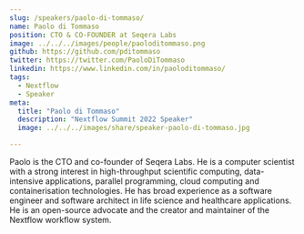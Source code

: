 ```yaml
---
slug: /speakers/paolo-di-tommaso/
name: Paolo di Tommaso
position: CTO & CO-FOUNDER at Seqera Labs
image: ../../../images/people/paoloditommaso.png
github: https://github.com/pditommaso
twitter: https://twitter.com/PaoloDiTommaso
linkedin: https://www.linkedin.com/in/paoloditommaso/
tags:
  - Nextflow
  - Speaker
meta:
  title: "Paolo di Tommaso"
  description: "Nextflow Summit 2022 Speaker"
  image: ../../../images/share/speaker-paolo-di-tommaso.jpg

---
```

Paolo is the CTO and co-founder of Seqera Labs. He is a computer scientist with a strong interest in high-throughput scientific computing, data-intensive applications, parallel programming, cloud computing and containerisation technologies. He has broad experience as a software engineer and software architect in life science and healthcare applications. He is an open-source advocate and the creator and maintainer of the Nextflow workflow system.
